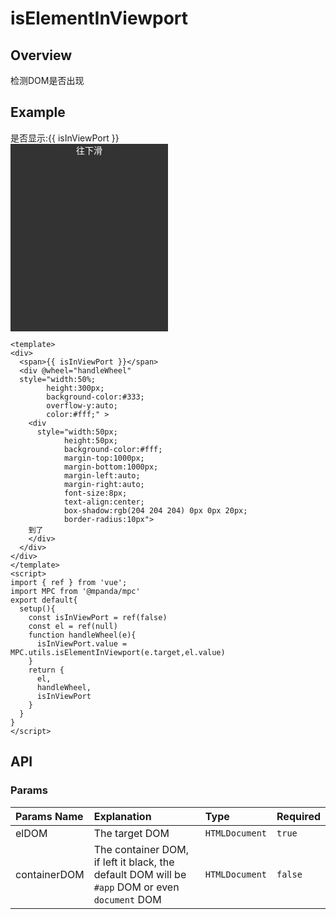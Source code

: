 # isElementInViewport

## Overview

检测DOM是否出现

## Example

<script>  
import { onMounted, ref, nextTick, reactive, watch } from 'vue'
import MPC from '@mpanda/mpc'
export default{
  setup(){
    const isInViewPort = ref(false)
    const el = ref(null)
    function handleWheel(e){ 
      // console.log(e.target,el.value)
      isInViewPort.value = MPC.utils.isElementInViewport(e.target,el.value)
    }
 
    return {
      el,
      handleWheel,
      isInViewPort
    }
  }
}
</script>
<div>
  <span>是否显示:{{ isInViewPort }}</span> 
  <div id="C" @wheel="handleWheel" style="width:50%;height:300px;background-color:#333;overflow-y:auto;color:#fff;" >
    <div style="margin:0 auto;text-align:center;">往下滑</div>
    <div id="T" ref="el" style="width:50px;height:50px;background-color:#fff;margin-top:1000px;margin-bottom:1000px;margin-left:auto;margin-right:auto;font-size:8px;text-align:center;color:#333;box-shadow:rgb(204 204 204) 0px 0px 20px;border-radius:10px">
    到了
    </div>
  </div> 
</div>

```vue
<template>
<div>
  <span>{{ isInViewPort }}</span> 
  <div @wheel="handleWheel" 
  style="width:50%;
        height:300px;
        background-color:#333;
        overflow-y:auto;
        color:#fff;" >
    <div 
      style="width:50px;
            height:50px;
            background-color:#fff;
            margin-top:1000px;
            margin-bottom:1000px;
            margin-left:auto;
            margin-right:auto;
            font-size:8px;
            text-align:center;
            box-shadow:rgb(204 204 204) 0px 0px 20px;
            border-radius:10px">
    到了
    </div>
  </div> 
</div>
</template>
<script>
import { ref } from 'vue';  
import MPC from '@mpanda/mpc'
export default{
  setup(){
    const isInViewPort = ref(false)
    const el = ref(null)
    function handleWheel(e){ 
      isInViewPort.value = MPC.utils.isElementInViewport(e.target,el.value)
    } 
    return {
      el,
      handleWheel,
      isInViewPort
    }
  }
}
</script>
```

## API
### Params
|Params Name|Explanation|Type|Required|
|:---------|:----------|:---|:--------|
|elDOM|The target DOM|`HTMLDocument`|`true`|
|containerDOM|The container DOM, if left it black, the default DOM will be `#app` DOM or even `document` DOM|`HTMLDocument`|`false`| 